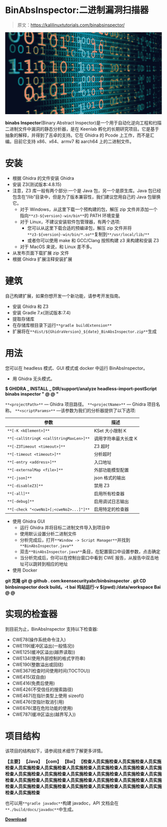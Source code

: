 # BinAbsInspector:二进制漏洞扫描器

> 原文：<https://kalilinuxtutorials.com/binabsinspector/>

[![](img//e0e848ee925f51aa22a05730483757b3.png)](https://blogger.googleusercontent.com/img/b/R29vZ2xl/AVvXsEhIW6wybVZj2tYenihqyCfCMxYRVtN5d1P72pcYGpWBQrWeSen4lu_m5SOocq-FpBrDHzM0e7b66JQE_kCXp36pSIyhqquptkN66Dv0F8DbJzIbh4AIkxAqbv-nV0CE573nZ35DdRMpL3n9AxApULJD5oPzsXXHwF4vEGTCsXrpLi15FBPWWovtyvS8/s728/binary%20(1).png)

**binabs Inspector**(Binary Abstract Inspector)是一个用于自动化逆向工程和扫描二进制文件中漏洞的静态分析器，是在 Keenlab 孵化的长期研究项目。它是基于抽象的解释，并得到了吉卓的支持。它在 Ghidra 的 Pcode 上工作，而不是汇编。目前它支持 x86、x64、armv7 和 aarch64 上的二进制文件。

# 安装

*   根据 Ghidra 的文件安装 Ghidra
*   安装 Z3(测试版本:4.8.15)
*   注意，Z3 库一般有两个部分:一个是 Java 包，另一个是原生库。Java 包已经包含在“/lib”目录中，但是为了版本兼容性，我们建议您用自己的 Java 包替换它。
    *   对于 Windows，从这里下载一个预构建的包，解压 zip 文件并添加一个指向`**z3-${version}-win/bin**`的 PATH 环境变量
    *   对于 Linux，不建议安装软件包管理器，有两个选项:
        *   您可以从这里下载合适的预编译包，解压 zip 文件并将`**z3-${version}-win/bin/*.so**`复制到`**/usr/local/lib/**`
        *   或者你可以使用 make 和 GCC/Clang 按照构建 z3 来构建和安装 Z3
    *   对于 MacOS 来说，和 Linux 差不多。
*   从发布页面下载扩展 zip 文件
*   根据 Ghidra 扩展注释安装扩展

# 建筑

自己构建扩展，如果你想开发一个新功能，请参考开发指南。

*   安装 Ghidra 和 Z3
*   安装 Gradle 7.x(测试版本:7.4)
*   提取存储库
*   在存储库根目录下运行`**gradle buildExtension**`
*   扩展将在`**dist/${GhidraVersion}_${date}_BinAbsInspector.zip**`生成

# 用法

您可以在 headless 模式、GUI 模式或 docker 中运行 BinAbsInspector。

*   用 Ghidra 无头模式。

**$ GHIDRA _ INSTALL _ DIR/support/analyze headless-import-postScript binabs inspector " @ @ "**

`**<projectPath>**` — Ghidra 项目路径。
`**<projectName>**` — Ghidra 项目名称。
`**<scriptParams>**` —该参数为我们的分析器提供了以下选项:

| 参数 | 描述 |
| --- | --- |
| `**[-K <kElement>]**` | KSet 大小限制 K |
| `**[-callStringK <callStringMaxLen>]**` | 调用字符串最大长度 K |
| `**[-Z3Timeout <timeout>]**` | Z3 超时 |
| `**[-timeout <timeout>]**` | 分析超时 |
| `**[-entry <address>]**` | 入口地址 |
| `**[-externalMap <file>]**` | 外部功能模型配置 |
| `**[-json]**` | json 格式的输出 |
| `**[-disableZ3]**` | 禁用 Z3 |
| `**[-all]**` | 启用所有检查器 |
| `**[-debug]**` | 启用调试日志输出 |
| `**[-check "<cweNo1>[;<cweNo2>...]"]**` | 启用特定的检查器 |

*   使用 Ghidra GUI
    *   运行 Ghidra 并将目标二进制文件导入到项目中
    *   使用默认设置分析二进制文件
    *   分析完成后，打开`**Window -> Script Manager**`并找到`**BinAbsInspector.java**`
    *   双击`**BinAbsInspector.java**`条目，在配置窗口中设置参数，点击确定
    *   当分析完成后，你可以在控制台窗口中看到 CWE 报告，从报告中双击地址可以跳转到相应的地址
*   使用 Docker

**git 克隆 git @ github . com:keensecurityabr/binbsinspector . git
CD binbsinspector
dock build。-t bai
坞站运行-v $(pwd):/data/workspace Bai @ @**

# 实现的检查器

到目前为止，BinAbsInspector 支持以下检查器:

*   CWE78(操作系统命令注入)
*   CWE119(缓冲区溢出(一般情况))
*   CWE125(缓冲区溢出(越界读取))
*   CWE134(使用外部控制的格式字符串)
*   CWE190(整数溢出或回绕)
*   CWE367(检查时间使用时间(TOCTOU))
*   CWE415(双自由)
*   CWE416(免费后使用)
*   CWE426(不受信任的搜索路径)
*   CWE467(在指针类型上使用 sizeof()
*   CWE476(空指针取消引用)
*   CWE676(潜在危险功能的使用)
*   CWE787(缓冲区溢出(越界写入))

# 项目结构

该项目的结构如下，请参阅技术细节了解更多详情。

**【主要】
【Java】
【com】
【Bai】
【检查人员实施检查人员实施检查人员实施检查人员实施检查人员实施检查人员实施检查人员实施检查人员实施检查人员实施检查人员实施检查人员实施检查人员实施检查人员实施检查人员实施检查人员实施检查人员实施检查人员实施检查人员实施检查人员实施检查人员实施检查人员实施检查人员实施检查人员实施检查人员实施检查人员实施检查人员实施检查人员实施检查人员实施检查**

也可以用`**gradle javadoc**`构建 javadoc，API 文档会在`**./build/docs/javadoc**`中生成。

[**Download**](https://github.com/KeenSecurityLab/BinAbsInspector)